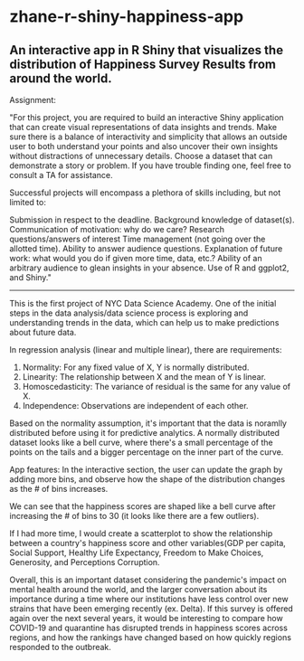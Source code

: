# zhane-r-shiny-happiness-app
An interactive app in R Shiny that visualizes the distribution of Happiness Survey Results from around the world.
---
Assignment:

"For this project, you are required to build an interactive Shiny application that can create visual representations of data insights and trends. Make sure there is a balance of interactivity and simplicity that allows an outside user to both understand your points and also uncover their own insights without distractions of unnecessary details. Choose a dataset that can demonstrate a story or problem. If you have trouble finding one, feel free to consult a TA for assistance.

Successful projects will encompass a plethora of skills including, but not limited to:

Submission in respect to the deadline.
Background knowledge of dataset(s).
Communication of motivation: why do we care?
Research questions/answers of interest
Time management (not going over the allotted time).
Ability to answer audience questions.
Explanation of future work: what would you do if given more time, data, etc.?
Ability of an arbitrary audience to glean insights in your absence.
Use of R and ggplot2, and Shiny."

---

This is the first project of NYC Data Science Academy. 
One of the initial steps in the data analysis/data science process is exploring and understanding trends in the data, which can help us to make predictions about future data.

In regression analysis (linear and multiple linear), there are requirements:
1. Normality: For any fixed value of X, Y is normally distributed.
2. Linearity: The relationship between X and the mean of Y is linear.
3. Homoscedasticity: The variance of residual is the same for any value of X.
4. Independence: Observations are independent of each other.


Based on the normality assumption, it's important that the data is noramlly distributed before using it for predictive analytics.
A normally distributed dataset looks like a bell curve, where there's a small percentage of the points on the tails and a bigger percentage on the inner part of the curve. 

App features:
In the interactive section, the user can update the graph by adding more bins, and observe how the shape of the distribution changes as the # of bins increases.

We can see that the happiness scores are shaped like a bell curve after increasing the # of bins to 30 (it looks like there are a few outliers).

If I had more time, I would create a scatterplot to show the relationship between a country's happiness score and other variables(GDP per capita, Social Support, Healthy Life Expectancy, Freedom to Make Choices, Generosity, and Perceptions Corruption.

Overall, this is an important dataset considering the pandemic's impact on mental health around the world, and the larger conversation about its importance during a time where our institutions have less control over new strains that have been emerging recently (ex. Delta). 
If this survey is offered again over the next several years, it would be interesting to compare how COVID-19 and quarantine has disrupted trends in happiness scores across regions, and how the rankings have changed based on how quickly regions responded to the outbreak.
